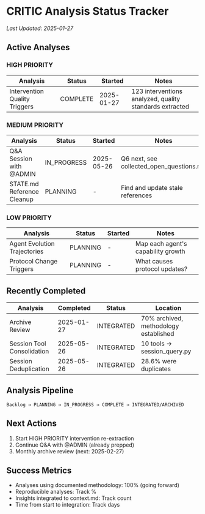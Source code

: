 # CRITIC Analysis Status Tracker

*Last Updated: 2025-01-27*

## Active Analyses

### HIGH PRIORITY
| Analysis | Status | Started | Notes |
|----------|--------|---------|-------|
| Intervention Quality Triggers | COMPLETE | 2025-01-27 | 123 interventions analyzed, quality standards extracted |

### MEDIUM PRIORITY
| Analysis | Status | Started | Notes |
|----------|--------|---------|-------|
| Q&A Session with @ADMIN | IN_PROGRESS | 2025-05-26 | Q6 next, see collected_open_questions.md |
| STATE.md Reference Cleanup | PLANNING | - | Find and update stale references |

### LOW PRIORITY
| Analysis | Status | Started | Notes |
|----------|--------|---------|-------|
| Agent Evolution Trajectories | PLANNING | - | Map each agent's capability growth |
| Protocol Change Triggers | PLANNING | - | What causes protocol updates? |

## Recently Completed

| Analysis | Completed | Status | Location |
|----------|-----------|--------|----------|
| Archive Review | 2025-01-27 | INTEGRATED | 70% archived, methodology established |
| Session Tool Consolidation | 2025-05-26 | INTEGRATED | 10 tools → session_query.py |
| Session Deduplication | 2025-05-26 | INTEGRATED | 28.6% were duplicates |

## Analysis Pipeline

```
Backlog → PLANNING → IN_PROGRESS → COMPLETE → INTEGRATED/ARCHIVED
```

## Next Actions
1. Start HIGH PRIORITY intervention re-extraction
2. Continue Q&A with @ADMIN (already prepped)
3. Monthly archive review (next: 2025-02-27)

## Success Metrics
- Analyses using documented methodology: 100% (going forward)
- Reproducible analyses: Track %
- Insights integrated to context.md: Track count
- Time from start to integration: Track days